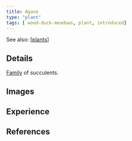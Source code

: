 ```yaml
---
title: Agave
type: "plant"
tags: [ wood-duck-meadows, plant, introduced]
--- 
```


See also: [[plants]]

## Details

[Family](https://en.wikipedia.org/wiki/Agave) of succulents.

## Images

## Experience



## References



[//begin]: # "Autogenerated link references for markdown compatibility"
[plants]: plants "Plants"
[//end]: # "Autogenerated link references"